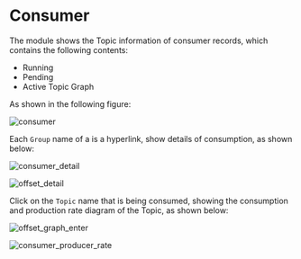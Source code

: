 # Consumer

The module shows the Topic information of consumer records, which contains the following contents:
  * Running
  * Pending
  * Active Topic Graph

As shown in the following figure:

![consumer](../res/consumer@2x.png)

Each ```Group``` name of a is a hyperlink, show details of consumption, as shown below:

![consumer_detail](../res/consumer_detail@2x.png)

![offset_detail](../res/offset_detail@2x.png)

Click on the ```Topic``` name that is being consumed, showing the consumption and production rate diagram of the Topic, as shown below:

![offset_graph_enter](../res/offset_graph_enter@2x.png)

![consumer_producer_rate](../res/consumer_producer_rate@2x.png)
